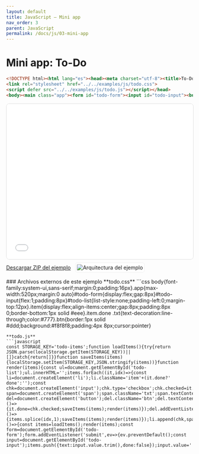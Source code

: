 ```yaml
---
layout: default
title: JavaScript — Mini app
nav_order: 3
parent: JavaScript
permalink: /docs/js/03-mini-app
---
```


# Mini app: To-Do
```html
<!DOCTYPE html><html lang="es"><head><meta charset="utf-8"><title>To-Do App</title>
<link rel="stylesheet" href="../../examples/js/todo.css">
<script defer src="../../examples/js/todo.js"></script></head>
<body><main class="app"><form id="todo-form"><input id="todo-input"><button>Agregar</button></form><ul id="todo-list"></ul></main></body></html>
```
<iframe src="{{ '/assets/examples/js/todo.html' | relative_url }}" width="100%" height="420" style="border:1px solid #ddd;border-radius:8px;"></iframe>
<div style="display:flex;align-items:center;gap:12px;margin:8px 0 16px;"><a class="btn" href="{{ '/assets/zips/todo.zip' | relative_url }}">Descargar ZIP del ejemplo</a><img src="{{ '/assets/diagrams/todo.svg' | relative_url }}" alt="Arquitectura del ejemplo" style="max-height:120px;border:1px solid #eee;padding:4px;border-radius:6px;background:#fff;"></div>
### Archivos externos de este ejemplo
**todo.css**
```css
body{font-family:system-ui,sans-serif;margin:0;padding:16px}.app{max-width:520px;margin:0 auto}#todo-form{display:flex;gap:8px}#todo-input{flex:1;padding:8px}#todo-list{list-style:none;padding-left:0;margin-top:12px}.item{display:flex;align-items:center;gap:8px;padding:8px 0;border-bottom:1px solid #eee}.item.done .txt{text-decoration:line-through;color:#777}.btn{border:1px solid #ddd;background:#f8f8f8;padding:4px 8px;cursor:pointer}

```
**todo.js**
```javascript
const STORAGE_KEY='todo-items';function loadItems(){try{return JSON.parse(localStorage.getItem(STORAGE_KEY))||[]}catch{return[]}}function saveItems(items){localStorage.setItem(STORAGE_KEY,JSON.stringify(items))}function render(items){const ul=document.getElementById('todo-list');ul.innerHTML='';items.forEach((it,idx)=>{const li=document.createElement('li');li.className='item'+(it.done?' done':'');const chk=document.createElement('input');chk.type='checkbox';chk.checked=it.done;const span=document.createElement('span');span.className='txt';span.textContent=it.text;const del=document.createElement('button');del.className='btn';del.textContent='Eliminar';chk.addEventListener('change',()=>{it.done=chk.checked;saveItems(items);render(items)});del.addEventListener('click',()=>{items.splice(idx,1);saveItems(items);render(items)});li.append(chk,span,del);ul.appendChild(li)})}document.addEventListener('DOMContentLoaded',()=>{const items=loadItems();render(items);const form=document.getElementById('todo-form');form.addEventListener('submit',ev=>{ev.preventDefault();const input=document.getElementById('todo-input');items.push({text:input.value.trim(),done:false});input.value='';saveItems(items);render(items)})});

```

